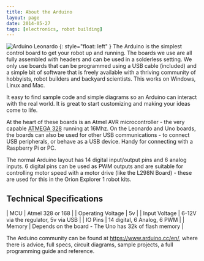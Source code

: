 ```yaml
---
title: About the Arduino
layout: page
date: 2014-05-27
tags: [electronics, robot building]
---
```

![Arduino Leonardo](/galleries/orion-explorer1-robot/ArduinoLeonardoFront_2_200px.jpg)
{: style="float: left" }
The Arduino is the simplest control board to get your robot up and running. The boards we use are all fully assembled with headers and can be used in a solderless setting. We only use boards that can be programmed using a USB cable (included) and a simple bit of software that is freely available with a thriving community of hobbyists, robot builders and backyard scientists. This works on Windows, Linux and Mac.

It easy to find sample code and simple diagrams so an Arduino can interact with the real world. It is great to start customizing and making your ideas come to life.

At the heart of these boards is an Atmel AVR microcontroller - the very capable [ATMEGA 328](http://www.atmel.com/dyn/resources/prod_documents/doc8161.pdf) running at 16Mhz. On the Leonardo and Uno boards, the boards can also be used for other USB communications - to connect USB peripherals, or behave as a USB device. Handy for connecting with a Raspberry Pi or PC.

The normal Arduino layout has 14 digital input/output pins and 6 analog inputs. 6 digital pins can be used as PWM outputs and are suitable for controlling motor speed with a motor drive (like the L298N Board) - these are used for this in the Orion Explorer 1 robot kits.

## Technical Specifications

| MCU | Atmel 328 or 168 |
| Operating Voltage | 5v |
| Input Voltage | 6-12V via the regulator, 5v via USB |
| IO Pins | 14 digital, 6 Analog, 6 PWM |
| Memory | Depends on the board - The Uno has 32k of flash memory |

The Arduino community can be found at <https://www.arduino.cc/en/>, where there is advice, full specs, circuit diagrams, sample projects, a full programming guide and reference.
